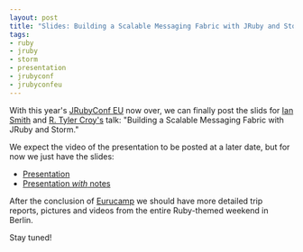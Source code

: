 ```yaml
---
layout: post
title: "Slides: Building a Scalable Messaging Fabric with JRuby and Storm"
tags:
- ruby
- jruby
- storm
- presentation
- jrubyconf
- jrubyconfeu
---
```



With this year's [JRubyConf EU](http://2014.jrubyconf.eu) now over, we can
finally post the slids for [Ian
Smith](https://github.com/ismith) and [R. Tyler
Croy's](https://github.com/rtyler) talk: "Building a Scalable
Messaging Fabric with JRuby and Storm."

We expect the video of the presentation to be posted at a later date, but
for now we just have the slides:

 * [Presentation](/files/building-scalable-messaging-fabric-jruby.pdf)
 * [Presentation *with*
   notes](/files/building-scalable-messaging-fabric-jruby.notes.pdf)


After the conclusion of [Eurucamp](http://2014.eurucamp.org/) we should have
more detailed trip reports, pictures and videos from the entire Ruby-themed weekend in
Berlin.

Stay tuned!
